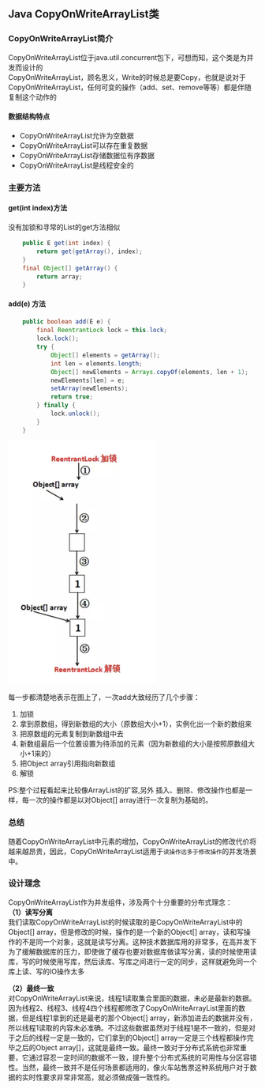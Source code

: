 ## Java CopyOnWriteArrayList类
### CopyOnWriteArrayList简介
CopyOnWriteArrayList位于java.util.concurrent包下，可想而知，这个类是为并发而设计的  
CopyOnWriteArrayList，顾名思义，Write的时候总是要Copy，也就是说对于CopyOnWriteArrayList，任何可变的操作（add、set、remove等等）都是伴随复制这个动作的
#### 数据结构特点
- CopyOnWriteArrayList允许为空数据
- CopyOnWriteArrayList可以存在重复数据
- CopyOnWriteArrayList存储数据位有序数据
- CopyOnWriteArrayList是线程安全的

### 主要方法

#### get(int index)方法

没有加锁和寻常的List的get方法相似

```java
    public E get(int index) {
        return get(getArray(), index);
    }
    final Object[] getArray() {
        return array;
    }
```

#### add(e) 方法

```java
    public boolean add(E e) {
        final ReentrantLock lock = this.lock;
        lock.lock();
        try {
            Object[] elements = getArray();
            int len = elements.length;
            Object[] newElements = Arrays.copyOf(elements, len + 1);
            newElements[len] = e;
            setArray(newElements);
            return true;
        } finally {
            lock.unlock();
        }
    }
```
<img src="./image/copyonwriteArraylist.png" width="300" />

每一步都清楚地表示在图上了，一次add大致经历了几个步骤：  

1. 加锁
2. 拿到原数组，得到新数组的大小（原数组大小+1），实例化出一个新的数组来
3. 把原数组的元素复制到新数组中去
4. 新数组最后一个位置设置为待添加的元素（因为新数组的大小是按照原数组大小+1来的）
5. 把Object array引用指向新数组
6. 解锁

PS:整个过程看起来比较像ArrayList的扩容,另外  插入、删除、修改操作也都是一样，每一次的操作都是以对Object[] array进行一次复制为基础的。

### 总结
随着CopyOnWriteArrayList中元素的增加，CopyOnWriteArrayList的修改代价将越来越昂贵，因此，CopyOnWriteArrayList适用于`读操作远多于修改操作`的并发场景中。

### 设计理念

CopyOnWriteArrayList作为并发组件，涉及两个十分重要的分布式理念：  
**（1）读写分离**  
我们读取CopyOnWriteArrayList的时候读取的是CopyOnWriteArrayList中的Object[] array，但是修改的时候，操作的是一个新的Object[] array，读和写操作的不是同一个对象，这就是读写分离。这种技术数据库用的非常多，在高并发下为了缓解数据库的压力，即使做了缓存也要对数据库做读写分离，读的时候使用读库，写的时候使用写库，然后读库、写库之间进行一定的同步，这样就避免同一个库上读、写的IO操作太多

**（2）最终一致**  
对CopyOnWriteArrayList来说，线程1读取集合里面的数据，未必是最新的数据。因为线程2、线程3、线程4四个线程都修改了CopyOnWriteArrayList里面的数据，但是线程1拿到的还是最老的那个Object[] array，新添加进去的数据并没有，所以线程1读取的内容未必准确。不过这些数据虽然对于线程1是不一致的，但是对于之后的线程一定是一致的，它们拿到的Object[] array一定是三个线程都操作完毕之后的Object array[]，这就是最终一致。最终一致对于分布式系统也非常重要，它通过容忍一定时间的数据不一致，提升整个分布式系统的可用性与分区容错性。当然，最终一致并不是任何场景都适用的，像火车站售票这种系统用户对于数据的实时性要求非常非常高，就必须做成强一致性的。